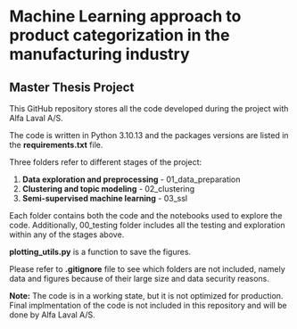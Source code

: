 # Machine Learning approach to product categorization in the manufacturing industry
## Master Thesis Project

This GitHub repository stores all the code developed during the project with Alfa Laval A/S. 

The code is written in Python 3.10.13 and the packages versions are listed in the **requirements.txt** file.

Three folders refer to different stages of the project:
1. **Data exploration and preprocessing** - 01_data_preparation
2. **Clustering and topic modeling** - 02_clustering
3. **Semi-supervised machine learning** - 03_ssl

Each folder contains both the code and the notebooks used to explore the code. Additionally, 00_testing folder includes all the testing and exploration within any of the stages above. 

**plotting_utils.py** is a function to save the figures.

Please refer to **.gitignore** file to see which folders are not included, namely data and figures because of their large size and data security reasons. 

**Note:** The code is in a working state, but it is not optimized for production. Final implmentation of the code is not included in this repository and will be done by Alfa Laval A/S.